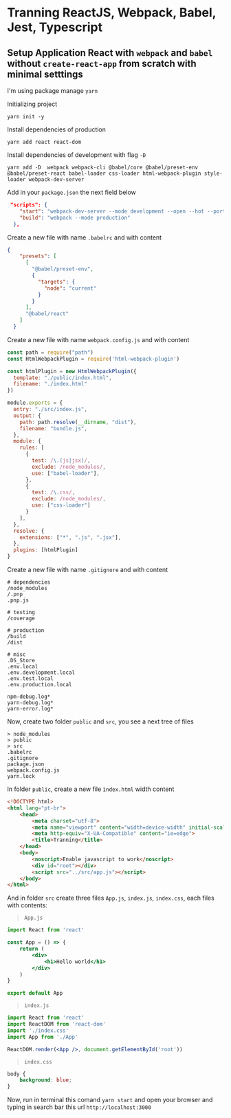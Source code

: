 
# Tranning ReactJS, Webpack, Babel, Jest, Typescript
## Setup Application React with `webpack` and `babel` without `create-react-app` from scratch with minimal setttings

I'm using package manage `yarn`

Initializing project

`yarn init -y`

Install dependencies of production

`yarn add react react-dom`

Install dependencies of development with flag `-D`

`yarn add -D  webpack webpack-cli @babel/core @babel/preset-env @babel/preset-react babel-loader css-loader html-webpack-plugin style-loader webpack-dev-server`

Add in your `package.json` the next field below

```json
 "scripts": {
    "start": "webpack-dev-server --mode development --open --hot --port 3000",
    "build": "webpack --mode production"
  },
```

Create a new file with name `.babelrc` and with content

```json
{
    "presets": [
      [
        "@babel/preset-env",
        {
          "targets": {
            "node": "current"
          }
        }
      ],
      "@babel/react"
    ]
  }
```

Create a new file with name `webpack.config.js` and with content

```javascript
const path = require("path")
const HtmlWebpackPlugin = require('html-webpack-plugin')

const htmlPlugin = new HtmlWebpackPlugin({
  template: "./public/index.html",
  filename: "./index.html"
})

module.exports = {
  entry: "./src/index.js",
  output: {
    path: path.resolve(__dirname, "dist"),
    filename: "bundle.js",
  },
  module: {
    rules: [
      {
        test: /\.(js|jsx)/,
        exclude: /node_modules/,
        use: ["babel-loader"],
      },
      {
        test: /\.css/,
        exclude: /node_modules/,
        use: ["css-loader"]
      }
    ],
  },
  resolve: {
    extensions: ["*", ".js", ".jsx"],
  },
  plugins: [htmlPlugin]
}
```

Create a new file with name `.gitignore` and with content

```
# dependencies
/node_modules
/.pnp
.pnp.js

# testing
/coverage

# production
/build
/dist

# misc
.DS_Store
.env.local
.env.development.local
.env.test.local
.env.production.local

npm-debug.log*
yarn-debug.log*
yarn-error.log*
```

Now, create two folder `public` and `src`, you see a next tree of files

```
> node_modules
> public
> src
.babelrc
.gitignore
package.json
webpack.config.js
yarn.lock
```


In folder `public`, create a new file `ìndex.html` width content

```html
<!DOCTYPE html>
<html lang="pt-br">
    <head>
        <meta charset="utf-8">
        <meta name="viewport" content="width=device-width" initial-scale="1.0">
        <meta http-equiv="X-UA-Compatible" content="ie=edge">
        <title>Tranning</title>
    </head>
    <body>
        <noscript>Enable javascript to work</noscript>
        <div id="root"></div>
        <script src="../src/app.js"></script>
    </body>
</html>
```

And in folder `src` create three files `App.js`, `index.js`, `index.css`, each files with contents:

> `App.js`
```jsx
import React from 'react'

const App = () => {
    return (
        <div>
            <h1>Hello world</h1>
        </div>
    )
}

export default App
```

>`index.js`
```jsx
import React from 'react'
import ReactDOM from 'react-dom'
import './index.css'
import App from './App'

ReactDOM.render(<App />, document.getElementById('root'))
```

>`index.css`
```css
body {
    background: blue;
}
```

Now, run in terminal this comand `yarn start` and open your browser and typing in search bar this url `http://localhost:3000`